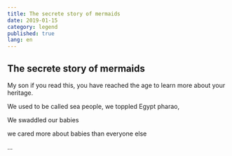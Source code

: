 ```yaml
---
title: The secrete story of mermaids
date: 2019-01-15
category: legend
published: true
lang: en
---
```


## The secrete story of mermaids

My son if you read this, you have reached the age to learn more about your heritage.

We used to be called sea people, we toppled Egypt pharao, 

We swaddled our babies

we cared more about babies than everyone else

...
